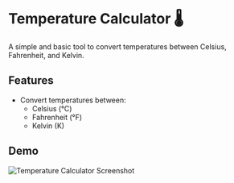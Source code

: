 # Temperature Calculator 🌡️  
A simple and basic tool to convert temperatures between Celsius, Fahrenheit, and Kelvin.

## Features
- Convert temperatures between:
  - Celsius (°C)
  - Fahrenheit (°F)
  - Kelvin (K)

## Demo
![Temperature Calculator Screenshot](path-to-your-screenshot.png)
